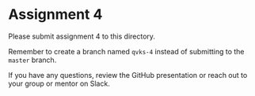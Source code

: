 # Assignment 4

Please submit assignment 4 to this directory.

Remember to create a branch named `qvks-4` 
instead of submitting to the `master` branch.

If you have any questions, review the GitHub presentation or reach
out to your group or mentor on Slack.
